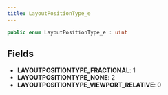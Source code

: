 ```yaml
---
title: LayoutPositionType_e
---
```


```csharp
public enum LayoutPositionType_e : uint
```

## Fields

- **LAYOUTPOSITIONTYPE_FRACTIONAL**: 1
- **LAYOUTPOSITIONTYPE_NONE**: 2
- **LAYOUTPOSITIONTYPE_VIEWPORT_RELATIVE**: 0


